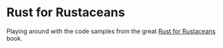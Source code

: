 # Rust for Rustaceans

Playing around with the code samples from the great [Rust for Rustaceans](https://rust-for-rustaceans.com) book.